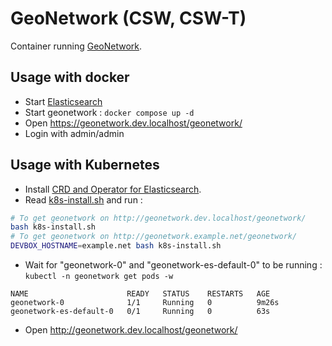 # GeoNetwork (CSW, CSW-T)

Container running [GeoNetwork](https://geonetwork-opensource.org/).

## Usage with docker

* Start [Elasticsearch](../elasticsearch/README.md#usage-with-docker-compose)
* Start geonetwork : `docker compose up -d`
* Open https://geonetwork.dev.localhost/geonetwork/
* Login with admin/admin

## Usage with Kubernetes

* Install [CRD and Operator for Elasticsearch](../elasticsearch/README.md#usage-with-kubernetes).
* Read [k8s-install.sh](k8s-install.sh) and run :

```bash
# To get geonetwork on http://geonetwork.dev.localhost/geonetwork/
bash k8s-install.sh
# To get geonetwork on http://geonetwork.example.net/geonetwork/
DEVBOX_HOSTNAME=example.net bash k8s-install.sh
```

* Wait for "geonetwork-0" and "geonetwork-es-default-0" to be running : `kubectl -n geonetwork get pods -w`

```
NAME                      READY   STATUS    RESTARTS   AGE
geonetwork-0              1/1     Running   0          9m26s
geonetwork-es-default-0   0/1     Running   0          63s
```

* Open http://geonetwork.dev.localhost/geonetwork/




